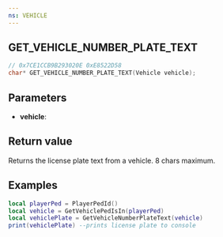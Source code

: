 ```yaml
---
ns: VEHICLE
---
```

## GET_VEHICLE_NUMBER_PLATE_TEXT

```c
// 0x7CE1CCB9B293020E 0xE8522D58
char* GET_VEHICLE_NUMBER_PLATE_TEXT(Vehicle vehicle);
```

## Parameters
* **vehicle**: 

## Return value
Returns the license plate text from a vehicle. 8 chars maximum.

## Examples
```lua
local playerPed = PlayerPedId()
local vehicle = GetVehiclePedIsIn(playerPed)
local vehiclePlate = GetVehicleNumberPlateText(vehicle)
print(vehiclePlate) --prints license plate to console
```
